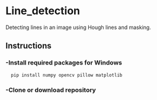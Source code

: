 # Line_detection
Detecting lines in an image using Hough lines and masking.
## Instructions
### -Install required packages for Windows
    
      pip install numpy opencv pillow matplotlib
    
### -Clone or download repository
